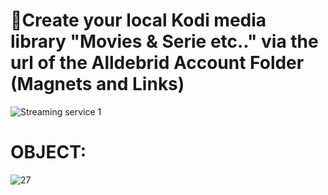 # 👋Create your local Kodi media library "Movies &amp; Serie etc.." via the url of the Alldebrid Account Folder (Magnets and Links)

![Streaming service 1](https://github.com/victore447/MagnetsAndLinksAlldebridInMultimedia/assets/48101775/0055469a-9784-44cd-aefc-ce0ff0599fde)

# OBJECT:
![27](https://github.com/victore447/MagnetsAndLinksAlldebridInMultimedia/assets/48101775/c0cb8df7-e32a-45ff-94a4-d7e44b72017b)

